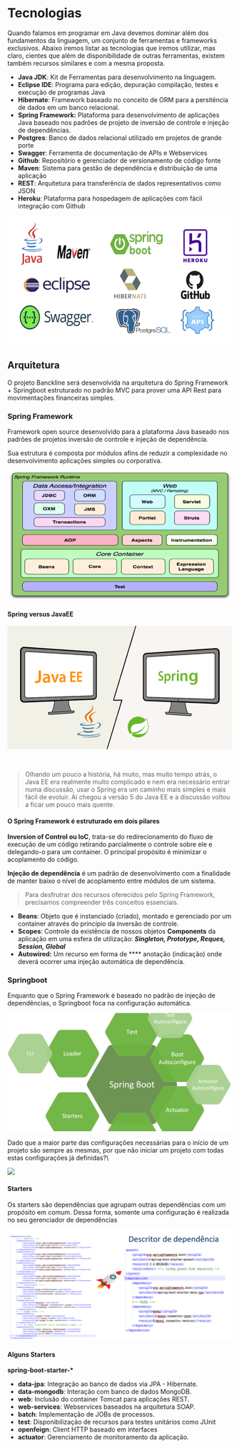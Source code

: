 # Tecnologias

Quando falamos em programar em Java devemos dominar além dos fundamentos da linguagem, um conjunto de ferramentas e frameworks exclusivos. Abaixo iremos listar as tecnologias que iremos utilizar, mas claro, cientes que além de disponibilidade de outras ferramentas, existem também recursos similares e com a mesma proposta.

* **Java JDK**: Kit de Ferramentas para desenvolvimento na linguagem.
* **Eclipse IDE**: Programa para edição, depuração compilação, testes e execução de programas Java
* **Hibernate**: Framework baseado no conceito de ORM para a persitência de dados em um banco relacional.
* **Spring Framework:** Plataforma para desenvolvimento de aplicações Java baseado nos padrões de projeto de inversão de controle e injeção de dependências.
* **Postgres**: Banco de dados relacional utilizado em projetos de grande porte
* **Swagger**: Ferramenta de documentação de APIs e Webservices
* **Github**: Repositório e gerenciador de versionamento de código fonte
* **Maven**: Sistema para gestão de dependência e distribuição de uma aplicação
* **REST**: Arquitetura para transferência de dados representativos como JSON
* **Heroku**: Plataforma para hospedagem de aplicações com fácil integração com Github&#x20;

![](<../.gitbook/assets/image (5).png>)

## Arquitetura

O projeto Banckline será desenvolvida na arquitetura do Spring Framework + Springboot estruturado no padrão MVC para prover uma API Rest para movimentações financeiras simples.

### Spring Framework

Framework open source desenvolvido para a plataforma Java baseado nos padrões de projetos inversão de controle e injeção de dependência.

Sua estrutura é composta por módulos afins de reduzir a complexidade no desenvolvimento aplicações simples ou corporativa.

![](<../.gitbook/assets/image (25).png>)



#### Spring versus JavaEE <a href="#spring-versus-javaee" id="spring-versus-javaee"></a>

![](<../.gitbook/assets/image (15).png>)

​

> Olhando um pouco a história, há muito, mas muito tempo atrás, o Java EE era realmente muito complicado e nem era necessário entrar numa discussão, usar o Spring era um caminho mais simples e mais fácil de evoluir. Aí chegou a versão 5 do Java EE e a discussão voltou a ficar um pouco mais quente.

#### O Spring Framework é estruturado em dois pilares

**Inversion of Control ou IoC**, trata-se do redirecionamento do fluxo de execução de um código retirando parcialmente o controle sobre ele e delegando-o para um container. O principal propósito é minimizar o acoplamento do código.

**Injeção de dependência** é um padrão de desenvolvimento com a finalidade de manter baixo o nível de acoplamento entre módulos de um sistema.

> Para desfrutrar dos recursos oferecidos pelo Spring Framework, precisamos compreender três conceitos essenciais.

* **Beans**: Objeto que é instanciado (criado), montado e gerenciado por um container através do princípio da inversão de controle.
* **Scopes**: Controle da existência de nossos objetos **Components** da aplicação em uma esfera de utilização: _**Singleton, Prototype, Reques, Session, Global**_
* **Autowired:**  Um recurso em forma de **** anotação (indicação) onde deverá ocorrer uma injeção automática de dependência.

### Springboot

Enquanto que o Spring Framework é baseado no padrão de injeção de dependências, o Springboot foca na configuração automática.

![](<../.gitbook/assets/image (46).png>)

Dado que a maior parte das configurações necessárias para o início de um projeto são sempre as mesmas, por que não iniciar um projeto com todas estas configurações já definidas?\


![](https://files.gitbook.com/v0/b/gitbook-legacy-files/o/assets%2F-MgwMOcm4UygF4VcCNIq%2F-MjhPknYh9WpufWi69TG%2F-MjhVu18mraAn7n0rG6V%2FImagem1.gif?alt=media\&token=c33ed917-35be-47f3-bfcd-e6b0ae5a23e7)

#### Starters

Os starters são dependências que agrupam outras dependências com um propósito em comum. Dessa forma, somente uma configuração é realizada no seu gerenciador de dependências

![](<../.gitbook/assets/image (32).png>)

#### Alguns Starters

**spring-boot-starter-\***

* **data-jpa**: Integração ao banco de dados via JPA - Hibernate.&#x20;
* **data-mongodb**: Interação com banco de dados MongoDB.&#x20;
* **web**: Inclusão do container Tomcat para aplicações REST.&#x20;
* **web-services**: Webservices baseados na arquitetura SOAP.
* **batch**: Implementação de JOBs de processos.&#x20;
* **test**: Disponibilização de recursos para testes unitários como JUnit&#x20;
* **openfeign**: Client HTTP baseado em interfaces&#x20;
* **actuator**: Gerenciamento de monitoramento da aplicação.

